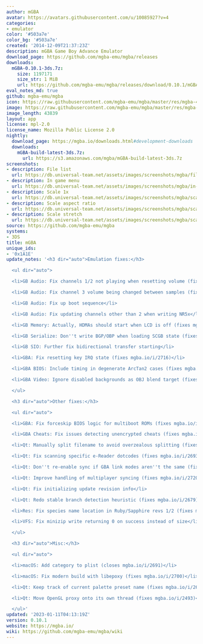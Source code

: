 ```yaml
---
author: mGBA
avatar: https://avatars.githubusercontent.com/u/10085927?v=4
categories:
- emulator
color: '#503a7e'
color_bg: '#503a7e'
created: '2014-12-09T21:37:23Z'
description: mGBA Game Boy Advance Emulator
download_page: https://github.com/mgba-emu/mgba/releases
downloads:
  mGBA-0.10.1-3ds.7z:
    size: 1197171
    size_str: 1 MiB
    url: https://github.com/mgba-emu/mgba/releases/download/0.10.1/mGBA-0.10.1-3ds.7z
eval_notes_md: true
github: mgba-emu/mgba
icon: https://raw.githubusercontent.com/mgba-emu/mgba/master/res/mgba-48.png
image: https://raw.githubusercontent.com/mgba-emu/mgba/master/res/mgba-256.png
image_length: 43839
layout: app
license: mpl-2.0
license_name: Mozilla Public License 2.0
nightly:
  download_page: https://mgba.io/downloads.html#development-downloads
  downloads:
    mGBA-build-latest-3ds.7z:
      url: https://s3.amazonaws.com/mgba/mGBA-build-latest-3ds.7z
screenshots:
- description: File list
  url: https://db.universal-team.net/assets/images/screenshots/mgba/file-list.png
- description: In game menu
  url: https://db.universal-team.net/assets/images/screenshots/mgba/in-game-menu.png
- description: Scale 1x
  url: https://db.universal-team.net/assets/images/screenshots/mgba/scale-1x.png
- description: Scale aspect ratio
  url: https://db.universal-team.net/assets/images/screenshots/mgba/scale-aspect-ratio.png
- description: Scale stretch
  url: https://db.universal-team.net/assets/images/screenshots/mgba/scale-stretch.png
source: https://github.com/mgba-emu/mgba
systems:
- 3DS
title: mGBA
unique_ids:
- '0x1A1E'
update_notes: '<h3 dir="auto">Emulation fixes:</h3>

  <ul dir="auto">

  <li>GB Audio: Fix channels 1/2 not playing when resetting volume (fixes mgba.io/i/2614)</li>

  <li>GB Audio: Fix channel 3 volume being changed between samples (fixes mgba.io/i/1896)</li>

  <li>GB Audio: Fix up boot sequence</li>

  <li>GB Audio: Fix updating channels other than 2 when writing NR5x</li>

  <li>GB Memory: Actually, HDMAs should start when LCD is off (fixes mgba.io/i/2662)</li>

  <li>GB Serialize: Don''t write BGP/OBP when loading SCGB state (fixes mgba.io/i/2694)</li>

  <li>GB SIO: Further fix bidirectional transfer starting</li>

  <li>GBA: Fix resetting key IRQ state (fixes mgba.io/i/2716)</li>

  <li>GBA BIOS: Include timing in degenerate ArcTan2 cases (fixes mgba.io/i/2763)</li>

  <li>GBA Video: Ignore disabled backgrounds as OBJ blend target (fixes mgba.io/i/2489)</li>

  </ul>

  <h3 dir="auto">Other fixes:</h3>

  <ul dir="auto">

  <li>GBA: Fix forceskip BIOS logic for multiboot ROMs (fixes mgba.io/i/2753)</li>

  <li>GBA Cheats: Fix issues detecting unencrypted cheats (fixes mgba.io/i/2724)</li>

  <li>Qt: Manually split filename to avoid overzealous splitting (fixes mgba.io/i/2681)</li>

  <li>Qt: Fix scanning specific e-Reader dotcodes (fixes mgba.io/i/2693)</li>

  <li>Qt: Don''t re-enable sync if GBA link modes aren''t the same (fixes mgba.io/i/2044)</li>

  <li>Qt: Improve handling of multiplayer syncing (fixes mgba.io/i/2720)</li>

  <li>Qt: Fix initializing update revision info</li>

  <li>Qt: Redo stable branch detection heuristic (fixes mgba.io/i/2679)</li>

  <li>Res: Fix species name location in Ruby/Sapphire revs 1/2 (fixes mgba.io/i/2685)</li>

  <li>VFS: Fix minizip write returning 0 on success instead of size</li>

  </ul>

  <h3 dir="auto">Misc:</h3>

  <ul dir="auto">

  <li>macOS: Add category to plist (closes mgba.io/i/2691)</li>

  <li>macOS: Fix modern build with libepoxy (fixes mgba.io/i/2700)</li>

  <li>Qt: Keep track of current palette preset name (fixes mgba.io/i/2680)</li>

  <li>Qt: Move OpenGL proxy onto its own thread (fixes mgba.io/i/2493)</li>

  </ul>'
updated: '2023-01-11T04:13:19Z'
version: 0.10.1
website: https://mgba.io/
wiki: https://github.com/mgba-emu/mgba/wiki
---
```

